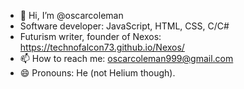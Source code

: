 - 👋 Hi, I’m @oscarcoleman
- Software developer: JavaScript, HTML, CSS, C/C#
- Futurism writer, founder of Nexos: https://technofalcon73.github.io/Nexos/ 
- 📫 How to reach me: oscarcoleman999@gmail.com
- 😄 Pronouns: He (not Helium though).
